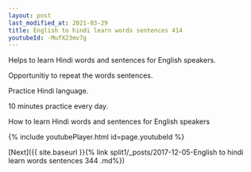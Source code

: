 ```yaml
---
layout: post
last_modified_at: 2021-03-29
title: English to hindi learn words sentences 414 
youtubeId: -MufX23mv7g
---
```

 
 
Helps to learn Hindi words and sentences for English speakers.

Opportunitiy to repeat the words sentences. 

Practice Hindi language. 
 
10 minutes practice every day. 
 
How to learn Hindi words and sentences for English speakers 
 
{% include youtubePlayer.html id=page.youtubeId %}
 
 
[Next]({{ site.baseurl }}{% link  split1/_posts/2017-12-05-English to hindi learn words sentences 344 .md%})
 
